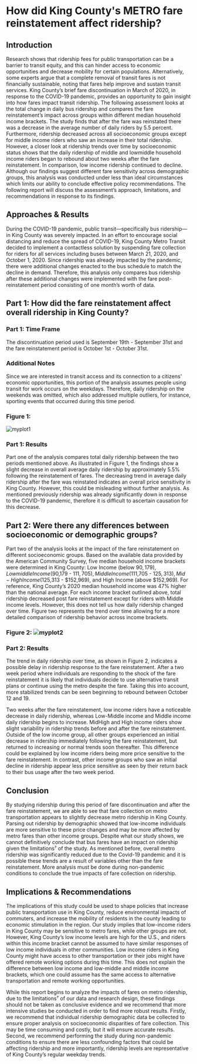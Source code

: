 # How did King County's METRO fare reinstatement affect ridership?

## Introduction
Research shows that ridership fees for public transportation can be a barrier to transit equity, and this can hinder access to economic opportunities and decrease mobility for certain populations. Alternatively, some experts argue that a complete removal of transit fares is not financially sustainable, noting that fares help improve and sustain transit services. King County’s brief fare discontinuation in March of 2020, in response to the COVID-19 pandemic, provides an opportunity to gain insight into how fares impact transit ridership. The following assessment looks at the total change in daily bus ridership and compares the fare reinstatement’s impact across groups within different median household income brackets. The study finds that after the fare was reinstated there was a decrease in the average number of daily riders by 5.5 percent. Furthermore, ridership decreased across all socioeconomic groups except for middle income riders
who saw an increase in their total ridership. However, a closer look at ridership trends over time by socioeconomic status shows that the daily ridership of middle and lowmiddle household income riders began to rebound about two weeks after the fare reinstatement. In comparison, low income ridership continued to decline. Although our findings suggest different fare sensitivity across demographic groups, this analysis was conducted under less than ideal circumstances which limits our ability to conclude effective policy recommendations. The following report will discuss the assessment’s approach, limitations, and recommendations in response to its findings.

## Approaches & Results
During the COVID-19 pandemic, public transit—specifically bus ridership— in King County was severely impacted. In an effort to encourage social distancing and reduce the spread of COVID-19, King County Metro Transit decided to implement a contactless solution by suspending fare collection for riders for all services including buses between March 21, 2020, and October 1, 2020. Since ridership was already impacted by the pandemic, there were additional changes enacted to the bus schedule to match the decline in demand. Therefore, this analysis only compares bus ridership after these additional changes were implemented with the fare post-reinstatement period consisting of one month’s worth of data. 

## Part 1: How did the fare reinstatement affect overall ridership in King County?

### Part 1: Time Frame
The discontinuation period used is September 19th - September 31st and the fare reinstatement period is October 1st - October 31st.

### Additional Notes
Since we are interested in transit access and its connection to a citizens' economic opportunities, this portion
of the analysis assumes people using transit for work occurs on the weekdays. Therefore, daily ridership on the weekends was omitted, which also addressed multiple outliers, for instance, sporting events that occurred during this time period.


### Figure 1: 
![myplot1](https://user-images.githubusercontent.com/63742065/230975661-7015b9d3-d3d5-4f3a-b008-9bd0c0b06144.png)


### Part 1: Results
Part one of the analysis compares total daily ridership between the two periods mentioned above. As illustrated in Figure 1, the findings show a slight decrease in overall average daily ridership by approximately 5.5% following the reinstatement of fares. The decreasing trend in average daily ridership after the fare was reinstated indicates an overall price sensitivity in King County. However, this could be misleading without further analysis. As mentioned previously ridership was already significantly down in response to the COVID-19 pandemic, therefore it is difficult to ascertain causation for this decrease.

## Part 2: Were there any differences between socioeconomic or demographic groups? 

Part two of the analysis looks at the impact of the fare reinstatement on different socioeconomic groups. Based on the available data provided by the American Community Survey, five median household income brackets were determined in King County: Low Income (below $90,179), Lowmiddle Income ($90,179 - $111,705), Middle Income ($111,705 - $125,313), Mid-High Income ($125,313 - $152,969), and High Income (above $152,969). For reference, King County’s 2020 median household income was 47% higher than the national average. For each income bracket outlined above, total ridership decreased post fare reinstatement except for riders with Middle income levels. However, this does not tell us how daily ridership changed over time. Figure two represents the trend over time allowing for a more detailed comparison of ridership behavior across income brackets.

### Figure 2: ![myplot2](https://user-images.githubusercontent.com/63742065/230976808-14f9b5ea-96dc-45d1-ada4-2f6e6baf13b9.png)

### Part 2: Results
The trend in daily ridership over time, as shown in Figure 2, indicates a possible delay in ridership response to the fare reinstatement. After a two week period where individuals are responding to the shock of the fare reinstatement it is likely that individuals decide to use alternative transit plans or continue using the metro despite the fare. Taking this into account, more stabilized trends can be seen beginning to rebound between October 12 and 19.

Two weeks after the fare reinstatement, low income riders have a noticeable decrease in daily ridership, whereas Low-Middle income and Middle income daily ridership begins to increase. MidHigh and High income riders show slight variability in ridership trends before and after the fare reinstatement. Outside of the low income group, all other groups experienced an initial decrease in ridership immediately following the fare reinstatement, but returned to increasing or normal trends soon thereafter. This difference could be explained by low income riders being more price sensitive to the fare reinstatement. In contrast, other income groups who saw an initial decline in ridership appear less price sensitive as seen by their return back to their bus usage after the two week period.

## Conclusion
By studying ridership during this period of fare discontinuation and after the fare reinstatement, we are able to see that fare collection on metro transportation appears to slightly decrease metro ridership in King County. Parsing out ridership by demographic showed that low-income individuals are more sensitive to these price changes and may be more affected by metro fares than other income groups. Despite what our study shows, we cannot definitively conclude that bus fares have an impact on ridership given the limitations⁷ of the study. As mentioned before, overall metro ridership was significantly reduced due to the Covid-19 pandemic and it is possible these trends are a result of variables other than the fare reinstatement. More analysis must be done during non-pandemic conditions to conclude the true impacts of fare collection on ridership.

## Implications & Recommendations
The implications of this study could be used to shape policies that increase public transportation use in King County, reduce environmental impacts of commuters, and increase the mobility of residents in the county leading to economic stimulation in the region. Our study implies that low-income riders in King County may be sensitive to metro fares, while other groups are not. However, King County’s low income levels are high for the U.S., and riders within this income bracket cannot be assumed to have similar responses of low income individuals in other communities. Low income riders in King County might have access to other transportation or their jobs might have offered remote working options during this time. This does not explain the difference between low income and low-middle and middle income brackets, which one could assume has the same access to alternative transportation and remote working opportunities.

While this report begins to analyze the impacts of fares on metro ridership, due to the limitations⁷ of our data and research design, these findings should not be taken as conclusive evidence and we recommend that more intensive studies be conducted in order to find more robust results. Firstly, we recommend that individual ridership demographic data be collected to ensure proper analysis on socioeconomic disparities of fare collection. This may be time consuming and
costly, but it will ensure accurate results. Second, we recommend performing the study during non-pandemic conditions to ensure there are less confounding factors that could be affecting ridership and more importantly, ridership levels are
representative of King County’s regular weekday trends.
